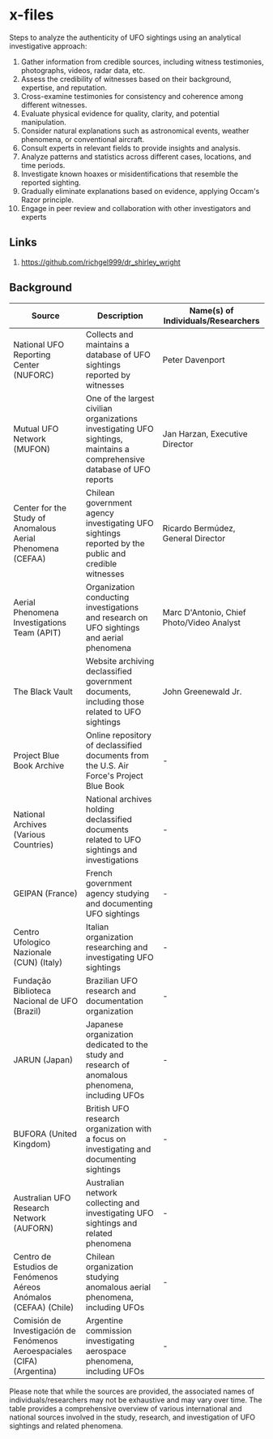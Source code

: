 # x-files

Steps to analyze the authenticity of UFO sightings using an analytical investigative approach:

1. Gather information from credible sources, including witness testimonies, photographs, videos, radar data, etc.
2. Assess the credibility of witnesses based on their background, expertise, and reputation.
3. Cross-examine testimonies for consistency and coherence among different witnesses.
4. Evaluate physical evidence for quality, clarity, and potential manipulation.
5. Consider natural explanations such as astronomical events, weather phenomena, or conventional aircraft.
6. Consult experts in relevant fields to provide insights and analysis.
7. Analyze patterns and statistics across different cases, locations, and time periods.
8. Investigate known hoaxes or misidentifications that resemble the reported sighting.
9. Gradually eliminate explanations based on evidence, applying Occam's Razor principle.
10. Engage in peer review and collaboration with other investigators and experts

## Links
1. https://github.com/richgel999/dr_shirley_wright


## Background


| Source                                        | Description                                                                                       | Name(s) of Individuals/Researchers                        |
|-----------------------------------------------|---------------------------------------------------------------------------------------------------|----------------------------------------------------------|
| National UFO Reporting Center (NUFORC)         | Collects and maintains a database of UFO sightings reported by witnesses                           | Peter Davenport                                          |
| Mutual UFO Network (MUFON)                     | One of the largest civilian organizations investigating UFO sightings, maintains a comprehensive database of UFO reports | Jan Harzan, Executive Director                           |
| Center for the Study of Anomalous Aerial Phenomena (CEFAA) | Chilean government agency investigating UFO sightings reported by the public and credible witnesses | Ricardo Bermúdez, General Director                       |
| Aerial Phenomena Investigations Team (APIT)    | Organization conducting investigations and research on UFO sightings and aerial phenomena          | Marc D'Antonio, Chief Photo/Video Analyst                |
| The Black Vault                                | Website archiving declassified government documents, including those related to UFO sightings      | John Greenewald Jr.                                     |
| Project Blue Book Archive                      | Online repository of declassified documents from the U.S. Air Force's Project Blue Book             | -                                                        |
| National Archives (Various Countries)          | National archives holding declassified documents related to UFO sightings and investigations       | -                                                        |
| GEIPAN (France)                               | French government agency studying and documenting UFO sightings                                   | -                                                        |
| Centro Ufologico Nazionale (CUN) (Italy)       | Italian organization researching and investigating UFO sightings                                    | -                                                        |
| Fundação Biblioteca Nacional de UFO (Brazil)   | Brazilian UFO research and documentation organization                                            | -                                                        |
| JARUN (Japan)                                 | Japanese organization dedicated to the study and research of anomalous phenomena, including UFOs  | -                                                        |
| BUFORA (United Kingdom)                       | British UFO research organization with a focus on investigating and documenting sightings           | -                                                        |
| Australian UFO Research Network (AUFORN)      | Australian network collecting and investigating UFO sightings and related phenomena                | -                                                        |
| Centro de Estudios de Fenómenos Aéreos Anómalos (CEFAA) (Chile) | Chilean organization studying anomalous aerial phenomena, including UFOs             | -                                                        |
| Comisión de Investigación de Fenómenos Aeroespaciales (CIFA) (Argentina) | Argentine commission investigating aerospace phenomena, including UFOs        | -                                                        |

Please note that while the sources are provided, the associated names of individuals/researchers may not be exhaustive and may vary over time. The table provides a comprehensive overview of various international and national sources involved in the study, research, and investigation of UFO sightings and related phenomena.